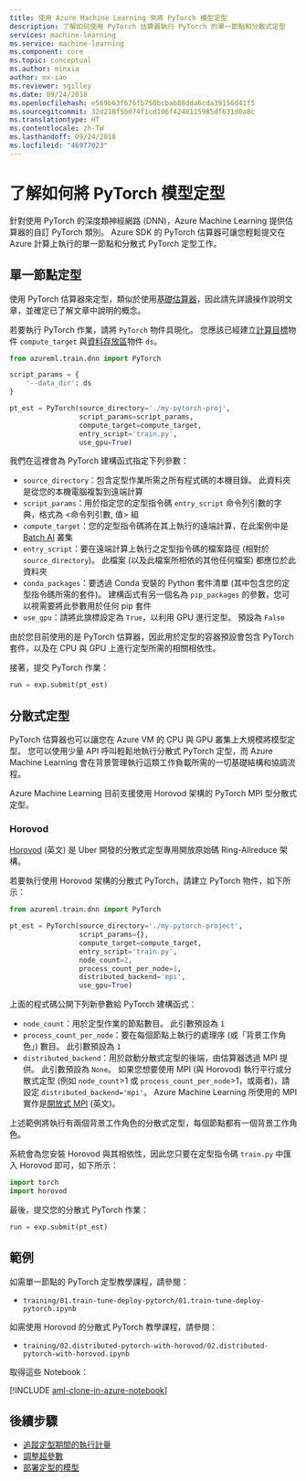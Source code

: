 ```yaml
---
title: 使用 Azure Machine Learning 來將 PyTorch 模型定型
description: 了解如何使用 PyTorch 估算器執行 PyTorch 的單一節點和分散式定型
services: machine-learning
ms.service: machine-learning
ms.component: core
ms.topic: conceptual
ms.author: minxia
author: mx-iao
ms.reviewer: sgilley
ms.date: 09/24/2018
ms.openlocfilehash: e569b63f676fb750bcbab88dda6cda39156d41f5
ms.sourcegitcommit: 32d218f5bd74f1cd106f4248115985df631d0a8c
ms.translationtype: HT
ms.contentlocale: zh-TW
ms.lasthandoff: 09/24/2018
ms.locfileid: "46977023"
---
```

# <a name="how-to-train-pytorch-models"></a>了解如何將 PyTorch 模型定型

針對使用 PyTorch 的深度類神經網路 (DNN)，Azure Machine Learning 提供估算器的自訂 PyTorch 類別。 Azure SDK 的 PyTorch 估算器可讓您輕鬆提交在 Azure 計算上執行的單一節點和分散式 PyTorch 定型工作。

## <a name="single-node-training"></a>單一節點定型
使用 PyTorch 估算器來定型，類似於使用[基礎估算器](how-to-train-ml-models.md)，因此請先詳讀操作說明文章，並確定已了解文章中說明的概念。
  
若要執行 PyTorch 作業，請將 `PyTorch` 物件具現化。 您應該已經建立[計算目標](how-to-set-up-training-targets.md#batch)物件 `compute_target` 與[資料存放區](how-to-access-data.md)物件 `ds`。

```Python
from azureml.train.dnn import PyTorch

script_params = {
    '--data_dir': ds
}

pt_est = PyTorch(source_directory='./my-pytorch-proj',
                 script_params=script_params,
                 compute_target=compute_target,
                 entry_script='train.py',
                 use_gpu=True)
```

我們在這裡會為 PyTorch 建構函式指定下列參數：
* `source_directory`：包含定型作業所需之所有程式碼的本機目錄。 此資料夾是從您的本機電腦複製到遠端計算
* `script_params`：用於指定您的定型指令碼 `entry_script` 命令列引數的字典，格式為 <命令列引數, 值> 組
* `compute_target`：您的定型指令碼將在其上執行的遠端計算，在此案例中是 [Batch AI](how-to-set-up-training-targets.md#batch) 叢集
* `entry_script`：要在遠端計算上執行之定型指令碼的檔案路徑 (相對於 `source_directory`)。 此檔案 (以及此檔案所相依的其他任何檔案) 都應位於此資料夾
* `conda_packages`：要透過 Conda 安裝的 Python 套件清單 (其中包含您的定型指令碼所需的套件)。
建構函式有另一個名為 `pip_packages` 的參數，您可以視需要將此參數用於任何 pip 套件
* `use_gpu`：請將此旗標設定為 `True`，以利用 GPU 進行定型。 預設為 `False`

由於您目前使用的是 PyTorch 估算器，因此用於定型的容器預設會包含 PyTorch 套件，以及在 CPU 與 GPU 上進行定型所需的相關相依性。

接著，提交 PyTorch 作業：
```Python
run = exp.submit(pt_est)
```

## <a name="distributed-training"></a>分散式定型
PyTorch 估算器也可以讓您在 Azure VM 的 CPU 與 GPU 叢集上大規模將模型定型。 您可以使用少量 API 呼叫輕鬆地執行分散式 PyTorch 定型，而 Azure Machine Learning 會在背景管理執行這類工作負載所需的一切基礎結構和協調流程。

Azure Machine Learning 目前支援使用 Horovod 架構的 PyTorch MPI 型分散式定型。

### <a name="horovod"></a>Horovod
[Horovod](https://github.com/uber/horovod) \(英文\) 是 Uber 開發的分散式定型專用開放原始碼 Ring-Allreduce 架構。

若要執行使用 Horovod 架構的分散式 PyTorch，請建立 PyTorch 物件，如下所示：

```Python
from azureml.train.dnn import PyTorch

pt_est = PyTorch(source_directory='./my-pytorch-project',
                 script_params={},
                 compute_target=compute_target,
                 entry_script='train.py',
                 node_count=2,
                 process_count_per_node=1,
                 distributed_backend='mpi',
                 use_gpu=True)
```

上面的程式碼公開下列新參數給 PyTorch 建構函式：
* `node_count`：用於定型作業的節點數目。 此引數預設為 `1`
* `process_count_per_node`：要在每個節點上執行的處理序 (或「背景工作角色」) 數目。 此引數預設為 `1`
* `distributed_backend`：用於啟動分散式定型的後端，由估算器透過 MPI 提供。 此引數預設為 `None`。 如果您想要使用 MPI (與 Horovod) 執行平行或分散式定型 (例如 `node_count`>1 或 `process_count_per_node`>1，或兩者)，請設定 `distributed_backend='mpi'`。 Azure Machine Learning 所使用的 MPI 實作是[開放式 MPI](https://www.open-mpi.org/) \(英文\)。

上述範例將執行有兩個背景工作角色的分散式定型，每個節點都有一個背景工作角色。

系統會為您安裝 Horovod 與其相依性，因此您只要在定型指令碼 `train.py` 中匯入 Horovod 即可，如下所示：
```Python
import torch
import horovod
```

最後，提交您的分散式 PyTorch 作業：
```Python
run = exp.submit(pt_est)
```

## <a name="examples"></a>範例
如需單一節點的 PyTorch 定型教學課程，請參閱：
* `training/01.train-tune-deploy-pytorch/01.train-tune-deploy-pytorch.ipynb`

如需使用 Horovod 的分散式 PyTorch 教學課程，請參閱：
* `training/02.distributed-pytorch-with-horovod/02.distributed-pytorch-with-horovod.ipynb`

取得這些 Notebook：

[!INCLUDE [aml-clone-in-azure-notebook](../../../includes/aml-clone-for-examples.md)]

## <a name="next-steps"></a>後續步驟
* [追蹤定型期間的執行計量](how-to-track-experiments.md)
* [調整超參數](how-to-tune-hyperparameters.md)
* [部署定型的模型](how-to-deploy-and-where.md)
